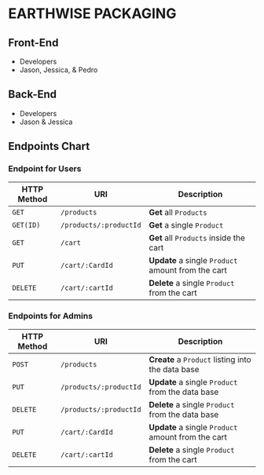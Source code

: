 # EARTHWISE PACKAGING

## Front-End

- Developers
- Jason, Jessica, & Pedro

## Back-End

- Developers
- Jason & Jessica

## Endpoints Chart

### Endpoint for Users

| HTTP Method | URI                    | Description                                        |
| ----------- | ---------------------- | -------------------------------------------------- |
| `GET`       | `/products`            | **Get** all `Products`                             |
| `GET(ID)`   | `/products/:productId` | **Get** a single `Product`                         |
| `GET`       | `/cart`                | **Get** all `Products` inside the cart             |
| `PUT`       | `/cart/:CardId`        | **Update** a single `Product` amount from the cart |
| `DELETE`    | `/cart/:cartId`        | **Delete** a single `Product` from the cart        |

### Endpoints for Admins

| HTTP Method | URI                    | Description                                        |
| ----------- | ---------------------- | -------------------------------------------------- |
| `POST`      | `/products`            | **Create** a `Product` listing into the data base  |
| `PUT`       | `/products/:productId` | **Update** a single `Product` from the data base   |
| `DELETE`    | `/products/:productId` | **Delete** a single `Product` from the data base   |
| `PUT`       | `/cart/:CardId`        | **Update** a single `Product` amount from the cart |
| `DELETE`    | `/cart/:cartId`        | **Delete** a single `Product` from the cart        |
